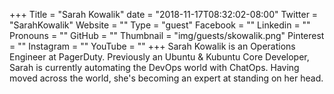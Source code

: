 +++
Title = "Sarah Kowalik"
date = "2018-11-17T08:32:02-08:00"
Twitter = "SarahKowalik"
Website = ""
Type = "guest"
Facebook = ""
Linkedin = ""
Pronouns = ""
GitHub = ""
Thumbnail = "img/guests/skowalik.png"
Pinterest = ""
Instagram = ""
YouTube = ""
+++
Sarah Kowalik is an Operations Engineer at PagerDuty. Previously an Ubuntu & Kubuntu Core Developer, Sarah is currently automating the DevOps world with ChatOps. Having moved across the world, she's becoming an expert at standing on her head.
